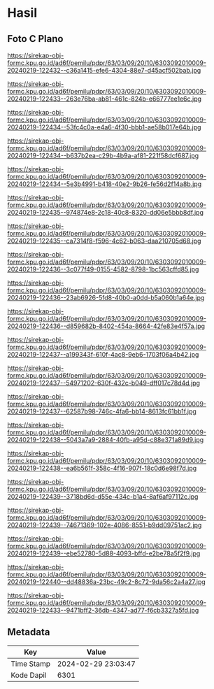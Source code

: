 # Hasil

## Foto C Plano

https://sirekap-obj-formc.kpu.go.id/ad6f/pemilu/pdpr/63/03/09/20/10/6303092010009-20240219-122432--c36a1415-efe6-4304-88e7-d45acf502bab.jpg

https://sirekap-obj-formc.kpu.go.id/ad6f/pemilu/pdpr/63/03/09/20/10/6303092010009-20240219-122433--263e76ba-ab81-461c-824b-e66777ee1e6c.jpg

https://sirekap-obj-formc.kpu.go.id/ad6f/pemilu/pdpr/63/03/09/20/10/6303092010009-20240219-122434--53fc4c0a-e4a6-4f30-bbb1-ae58b017e64b.jpg

https://sirekap-obj-formc.kpu.go.id/ad6f/pemilu/pdpr/63/03/09/20/10/6303092010009-20240219-122434--b637b2ea-c29b-4b9a-af81-221f58dcf687.jpg

https://sirekap-obj-formc.kpu.go.id/ad6f/pemilu/pdpr/63/03/09/20/10/6303092010009-20240219-122434--5e3b4991-b418-40e2-9b26-fe56d2f14a8b.jpg

https://sirekap-obj-formc.kpu.go.id/ad6f/pemilu/pdpr/63/03/09/20/10/6303092010009-20240219-122435--974874e8-2c18-40c8-8320-dd06e5bbb8df.jpg

https://sirekap-obj-formc.kpu.go.id/ad6f/pemilu/pdpr/63/03/09/20/10/6303092010009-20240219-122435--ca7314f8-f596-4c62-b063-daa210705d68.jpg

https://sirekap-obj-formc.kpu.go.id/ad6f/pemilu/pdpr/63/03/09/20/10/6303092010009-20240219-122436--3c077f49-0155-4582-8798-1bc563cffd85.jpg

https://sirekap-obj-formc.kpu.go.id/ad6f/pemilu/pdpr/63/03/09/20/10/6303092010009-20240219-122436--23ab6926-5fd8-40b0-a0dd-b5a060b1a64e.jpg

https://sirekap-obj-formc.kpu.go.id/ad6f/pemilu/pdpr/63/03/09/20/10/6303092010009-20240219-122436--d859682b-8402-454a-8664-42fe83e4f57a.jpg

https://sirekap-obj-formc.kpu.go.id/ad6f/pemilu/pdpr/63/03/09/20/10/6303092010009-20240219-122437--a199343f-610f-4ac8-9eb6-1703f06a4b42.jpg

https://sirekap-obj-formc.kpu.go.id/ad6f/pemilu/pdpr/63/03/09/20/10/6303092010009-20240219-122437--54971202-630f-432c-b049-dff017c78d4d.jpg

https://sirekap-obj-formc.kpu.go.id/ad6f/pemilu/pdpr/63/03/09/20/10/6303092010009-20240219-122437--62587b98-746c-4fa6-bb14-8613fc61bb1f.jpg

https://sirekap-obj-formc.kpu.go.id/ad6f/pemilu/pdpr/63/03/09/20/10/6303092010009-20240219-122438--5043a7a9-2884-40fb-a95d-c88e371a89d9.jpg

https://sirekap-obj-formc.kpu.go.id/ad6f/pemilu/pdpr/63/03/09/20/10/6303092010009-20240219-122438--ea6b561f-358c-4f16-907f-18c0d6e98f7d.jpg

https://sirekap-obj-formc.kpu.go.id/ad6f/pemilu/pdpr/63/03/09/20/10/6303092010009-20240219-122439--3718bd6d-d55e-434c-b1a4-8af6af97112c.jpg

https://sirekap-obj-formc.kpu.go.id/ad6f/pemilu/pdpr/63/03/09/20/10/6303092010009-20240219-122439--74671369-102e-4086-8551-b9dd09751ac2.jpg

https://sirekap-obj-formc.kpu.go.id/ad6f/pemilu/pdpr/63/03/09/20/10/6303092010009-20240219-122439--ebe52780-5d88-4093-bffd-e2be78a5f2f9.jpg

https://sirekap-obj-formc.kpu.go.id/ad6f/pemilu/pdpr/63/03/09/20/10/6303092010009-20240219-122440--dd48836a-23bc-49c2-8c72-9da56c2a4a27.jpg

https://sirekap-obj-formc.kpu.go.id/ad6f/pemilu/pdpr/63/03/09/20/10/6303092010009-20240219-122433--9471bff2-36db-4347-ad77-f6cb3327a5fd.jpg


## Metadata

| Key        | Value               |
| ---------- | ------------------- |
| Time Stamp | 2024-02-29 23:03:47 |
| Kode Dapil | 6301                |



